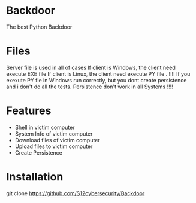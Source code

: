 # Backdoor
The best Python Backdoor

# Files
Server file is used in all of cases
If client is Windows, the client need execute EXE file
If client is Linux, the client need execute PY file
.
!!!!
If you exexute PY fie in Windows run correctly, but you dont create persistence and i don't do all the tests.
Persistence don't work in all Systems
!!!!


# Features
- Shell in victim computer
- System Info of victim computer
- Download files of victim computer
- Upload files to victim computer
- Create Persistence

# Installation 
git clone https://github.com/S12cybersecurity/Backdoor

